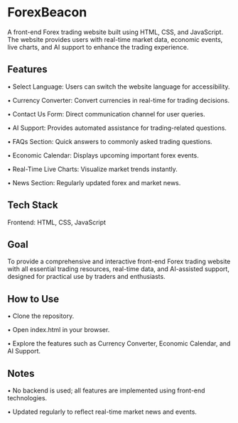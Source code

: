 # ForexBeacon
A front-end Forex trading website built using HTML, CSS, and JavaScript. The website provides users with real-time market data, economic events, live charts, and AI support to enhance the trading experience.

## Features

• Select Language: Users can switch the website language for accessibility.

• Currency Converter: Convert currencies in real-time for trading decisions.

• Contact Us Form: Direct communication channel for user queries.

• AI Support: Provides automated assistance for trading-related questions.

• FAQs Section: Quick answers to commonly asked trading questions.

• Economic Calendar: Displays upcoming important forex events.

• Real-Time Live Charts: Visualize market trends instantly.

• News Section: Regularly updated forex and market news.

## Tech Stack

Frontend: HTML, CSS, JavaScript

## Goal
To provide a comprehensive and interactive front-end Forex trading website with all essential trading resources, real-time data, and AI-assisted support, designed for practical use by traders and enthusiasts.

## How to Use

• Clone the repository.

• Open index.html in your browser.

• Explore the features such as Currency Converter, Economic Calendar, and AI Support.

## Notes

• No backend is used; all features are implemented using front-end technologies.

• Updated regularly to reflect real-time market news and events.

